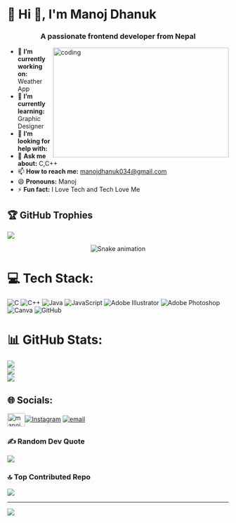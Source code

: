 # 💫 Hi 👋, I'm Manoj Dhanuk
<h3 align="center">A passionate frontend developer from Nepal</h3>
<img align="right" alt="coding" width="400" height="250" src="https://i.pinimg.com/originals/81/17/8b/81178b47a8598f0c81c4799f2cdd4057.gif">


- 🔭 **I’m currently working on:** Weather App
- 🌱 **I’m currently learning:** Graphic Designer
- 🤔 **I’m looking for help with:** 
- 💬 **Ask me about:** C,C++
- 📫 **How to reach me:** manojdhanuk034@gmail.com
- 😄 **Pronouns:** Manoj
- ⚡ **Fun fact:** I Love Tech and Tech Love Me


## 🏆 GitHub Trophies
![](https://github-profile-trophy.vercel.app/?username=manoj-prog-hub&theme=radical&no-frame=false&no-bg=true&margin-w=4)



<!-- Snake Game Repo View -->

<div align="center">
  <img src="https://profile-readme-generator.com/assets/snake.svg" alt="Snake animation" />
</div>


# 💻 Tech Stack:
![C](https://img.shields.io/badge/c-%2300599C.svg?style=for-the-badge&logo=c&logoColor=white) ![C++](https://img.shields.io/badge/c++-%2300599C.svg?style=for-the-badge&logo=c%2B%2B&logoColor=white) ![Java](https://img.shields.io/badge/java-%23ED8B00.svg?style=for-the-badge&logo=openjdk&logoColor=white) ![JavaScript](https://img.shields.io/badge/javascript-%23323330.svg?style=for-the-badge&logo=javascript&logoColor=%23F7DF1E) ![Adobe Illustrator](https://img.shields.io/badge/adobe%20illustrator-%23FF9A00.svg?style=for-the-badge&logo=adobe%20illustrator&logoColor=white) ![Adobe Photoshop](https://img.shields.io/badge/adobe%20photoshop-%2331A8FF.svg?style=for-the-badge&logo=adobe%20photoshop&logoColor=white) ![Canva](https://img.shields.io/badge/Canva-%2300C4CC.svg?style=for-the-badge&logo=Canva&logoColor=white) ![GitHub](https://img.shields.io/badge/github-%23121011.svg?style=for-the-badge&logo=github&logoColor=white)
# 📊 GitHub Stats:
![](https://github-readme-stats.vercel.app/api?username=manoj-prog-hub&theme=shadow_blue&hide_border=false&include_all_commits=false&count_private=false)<br/>
![](https://nirzak-streak-stats.vercel.app/?user=manoj-prog-hub&theme=shadow_blue&hide_border=false)<br/>
![](https://github-readme-stats.vercel.app/api/top-langs/?username=manoj-prog-hub&theme=shadow_blue&hide_border=false&include_all_commits=false&count_private=false&layout=compact)


## 🌐 Socials:
<a href="https://fb.com/manoj dhanuk" target="blank"><img align="center" src="https://raw.githubusercontent.com/rahuldkjain/github-profile-readme-generator/master/src/images/icons/Social/facebook.svg" alt="manoj dhanuk" height="30" width="40" /></a>[![Instagram](https://img.shields.io/badge/Instagram-%23E4405F.svg?logo=Instagram&logoColor=white)](https://instagram.com/onlyone_manoj) [![email](https://img.shields.io/badge/Email-D14836?logo=gmail&logoColor=white)](mailto:manojdhanuk034@gmail.com) 


### ✍️ Random Dev Quote
![](https://quotes-github-readme.vercel.app/api?type=horizontal&theme=radical)

### 🔝 Top Contributed Repo
![](https://github-contributor-stats.vercel.app/api?username=manoj-prog-hub&limit=5&theme=dark&combine_all_yearly_contributions=true)

---
[![](https://visitcount.itsvg.in/api?id=manoj-prog-hub&icon=0&color=0)](https://visitcount.itsvg.in)

<!-- Proudly created with GPRM ( https://gprm.itsvg.in ) -->

